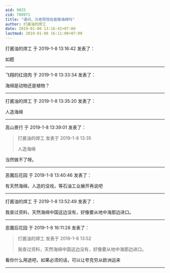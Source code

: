 ```yaml
---
aid: 9025
zid: 788971
title: "请问，元老院现在能做海绵吗"
author: 打酱油的焊工
date: 2019-01-08 13:16:42+07:00
lastmod: 2019-01-08 16:11:00+07:00
---
```


打酱油的焊工 于 2019-1-8 13:16:42 发表了：

如题

---

飞翔的红烧肉 于 2019-1-8 13:33:34 发表了：

海绵是动物还是植物？

---

打酱油的焊工 于 2019-1-8 13:35:20 发表了：

人造海绵

---

高山景行 于 2019-1-8 13:39:01 发表了：

> 打酱油的焊工 发表于 2019-1-8 13:35
>
> 人造海绵

当然做不了呀。

---

恶魔后花园 于 2019-1-8 13:40:46 发表了：

有天然海绵，人造的没戏，等石油工业展开再说吧

---

打酱油的焊工 于 2019-1-8 13:52:49 发表了：

我查过资料，天然海绵中国这边没有，好像要从地中海那边进口。

---

恶魔后花园 于 2019-1-8 16:11:28 发表了：

> 打酱油的焊工 发表于 2019-1-8 13:52
>
> 我查过资料，天然海绵中国这边没有，好像要从地中海那边进口。

看你什么用途吧，如果必须的话，可以让夸克穷从欧洲运来

---
